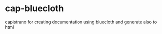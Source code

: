 cap-bluecloth
=============

capistrano for creating documentation using bluecloth and generate also to html